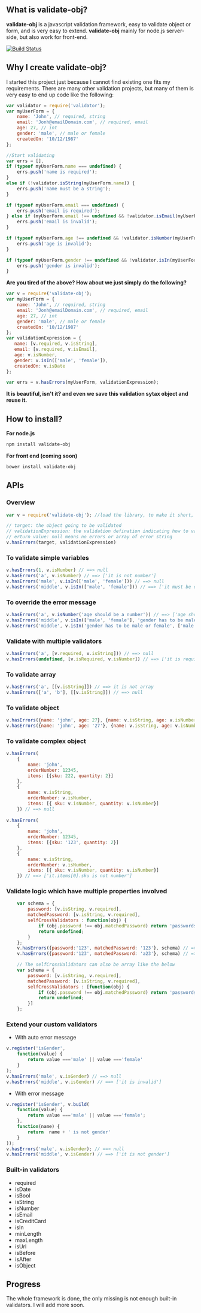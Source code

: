 ## What is validate-obj?
**validate-obj** is a javascript validation framework, easy to validate object or form, and is very easy to extend.
**validate-obj** mainly for node.js server-side, but also work for front-end.

[![Build Status](https://travis-ci.org/ron-liu/validate-obj.js.png?branch=master)](https://travis-ci.org/ron-liu/validate-obj.js)

## Why I create validate-obj?
I started this project just because I cannot find existing one fits my requirements. There are many other validation projects, but many of them is very easy to end up code like the following:
```javascript
var validator = require('validator');
var myUserForm = {
	name: 'John', // required, string
	email: 'Jonh@emailDomain.com', // required, email
	age: 27, // int
	gender: 'male', // male or female
	createdOn: '10/12/1987'
};

//Start validating
var errs = [],
if (typeof myUserForm.name === undefined) {
	errs.push('name is required');
}
else if (!validator.isString(myUserForm.name)) {
	errs.push('name must be a string');
}

if (typeof myUserForm.email === undefined) {
	errs.push('email is required');
} else if (myUserForm.email !== undefined && !validator.isEmail(myUserForm.email)) {
	errs.push('email is invalid');
}

if (typeof myUserForm.age !== undefined && !validator.isNumber(myUserForm.age) {
	errs.push('age is invalid');
}

if (typeof myUserForm.gender !== undefined && !validator.isIn(myUserForm.gender, ['male', 'female']) {
	errs.push('gender is invalid');
}
```

**Are you tired of the above? How about we just simply do the following?**
```javascript
var v = require('validate-obj');
var myUserForm = {
	name: 'John', // required, string
	email: 'Jonh@emailDomain.com', // required, email
	age: 27, // int
	gender: 'male', // male or female
	createdOn: '10/12/1987'
};
var validationExpression = {
   name: [v.required, v.isString],
   email: [v.required, v.isEmail],
   age: v.isNumber,
   gender: v.isIn(['male', 'female']),
   createdOn: v.isDate
};

var errs = v.hasErrors(myUserForm, validationExpression);
```
**It is beautiful, isn't it? and even we save this validation sytax object and reuse it.**

## How to install?
 **For node.js**
 ```bash
 npm install validate-obj
 ```

 **For front end (coming soon)**
 ```bash
 bower install validate-obj
 ```

## APIs

### Overview
``` javascript
var v = require('validate-obj'); //load the library, to make it short, I will not include it in the following examples

// target: the object going to be validated
// validationExpression: the validation defination indicating how to validat
// erturn value: null means no errors or array of error string
v.hasErrors(target, validationExpression)
```
	
### To validate simple variables
``` javascript
v.hasErrors(1, v.isNumber) // ==> null
v.hasErrors('a', v.isNumber) // ==> ['it is not number']
v.hasErrors('male', v.isIn(['male', 'female'])) // ==> null
v.hasErrors('middle', v.isIn(['male', 'female'])) // ==> ['it must be one of (male, female)']
```

### To override the error message
``` javascript
v.hasErrors('a', v.isNumber('age should be a number')) // ==> ['age should be a number']
v.hasErrors('middle', v.isIn(['male', 'female'], 'gender has to be male or female')) // ==> ['gender has to be male or female']
v.hasErrors('middle', v.isIn('gender has to be male or female', ['male', 'female'])) // ==> ['gender has to be male or female']
```

### Validate with multiple validators
``` javascript
v.hasErrors('a', [v.required, v.isString])) // ==> null
v.hasErrors(undefined, [v.isRequired, v.isNumber]) // ==> ['it is required']
```

### To validate array
``` javascript
v.hasErrors('a', [[v.isString]]) // ==> it is not array
v.hasErrors(['a', 'b'], [[v.isString]]) // ==> null
```

### To validate object
``` javascript
v.hasErrors({name: 'john', age: 27}, {name: v.isString, age: v.isNumber}) // ==> null
v.hasErrors({name: 'john', age: '27'}, {name: v.isString, age: v.isNumber}) // ==> ['it.age is not number']
```

### To validate complex object
``` javascript
v.hasErrors(
	{
		name: 'john', 
		orderNumber: 12345, 
		items: [{sku: 222, quantity: 2}]
	},
	{
		name: v.isString, 
		orderNumber: v.isNumber, 
		items: [{ sku: v.isNumber, quantity: v.isNumber}]
	}) // ==> null
	
v.hasErrors(
	{
		name: 'john', 
		orderNumber: 12345, 
		items: [{sku: '123', quantity: 2}]
	},
	{
		name: v.isString, 
		orderNumber: v.isNumber, 
		items: [{ sku: v.isNumber, quantity: v.isNumber}]
	}) // ==> ['it.items[0].sku is not number']
```

### Validate logic which have multiple properties involved
``` javascript
	var schema = {
		password: [v.isString, v.required],
		matchedPassword: [v.isString, v.required],
		selfCrossValidators : function(obj) {
			if (obj.password !== obj.matchedPassword) return 'passwords do not match';
			return undefined;
		}
	};
	v.hasErrors({password:'123', matchedPassword: '123'}, schema) // => null
	v.hasErrors({password:'123', matchedPassword: 'a23'}, schema) // => ['passwords do not match']

	// The selfCrossValidators can also be array like the below
	var schema = {
        password: [v.isString, v.required],
        matchedPassword: [v.isString, v.required],
        selfCrossValidators : [function(obj) {
            if (obj.password !== obj.matchedPassword) return 'passwords do not match';
            return undefined;
        }]
    };
```

### Extend your custom validators
* With auto error message

``` javascript
v.register('isGender', 
	function(value) {
		return value ==='male' || value ==='female'
	}
);
v.hasErrors('male', v.isGender) // ==> null
v.hasErrors('middle', v.isGender) // ==> ['it is invalid']
```

* With error message

``` javascript
v.register('isGender', v.build(
	function(value) {
		return value ==='male' || value ==='female';
	},
	function(name) {
		return  name + ' is not gender'
	}
));
v.hasErrors('male', v.isGender); // ==> null
v.hasErrors('middle', v.isGender) // ==> ['it is not gender']
```

### Built-in validators
* required
* isDate
* isBool
* isString
* isNumber
* isEmail
* isCreditCard
* isIn
* minLength
* maxLength
* isUrl
* isBefore
* isAfter
* isObject

## Progress
The whole framework is done, the only missing is not enough built-in validators. I will add more soon. 
